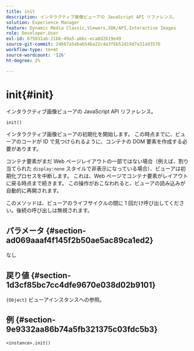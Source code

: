 ```yaml
---
title: init
description: インタラクティブ画像ビューアの JavaScript API リファレンス。
solution: Experience Manager
feature: Dynamic Media Classic,Viewers,SDK/API,Interactive Images
role: Developer,User
exl-id: 675031ab-21bb-49a5-abbc-eca8d2619e49
source-git-commit: 24667a5ebab54ba22c4a3f6b52d19d7a31a93576
workflow-type: tm+mt
source-wordcount: '126'
ht-degree: 2%

---
```


# init{#init}

インタラクティブ画像ビューアの JavaScript API リファレンス。

`init()`

インタラクティブ画像ビューアの初期化を開始します。 この時点までに、ビューアのコードが ID で見つけられるように、コンテナの DOM 要素を作成する必要があります。

コンテナ要素がまだ Web ページレイアウトの一部ではない場合（例えば、割り当てられた `display:none` スタイルで非表示になっている場合）、ビューアは初期化プロセスを中断します。 これは、Web ページでコンテナ要素がレイアウトに戻る時点まで続きます。 この操作がおこなわれると、ビューアの読み込みが自動的に再開されます。

このメソッドは、ビューアのライフサイクルの間に 1 回だけ呼び出してください。後続の呼び出しは無視されます。

## パラメータ {#section-ad069aaaf4f145f2b50ae5ac89ca1ed2}

なし

## 戻り値 {#section-1d3cf85bc7cc4dfe9670e038d02b9101}

`{Object}` ビューアインスタンスへの参照。

## 例 {#section-9e9332aa86b74a5fb321375c03fdc5b3}

```
<instance>.init()
```
